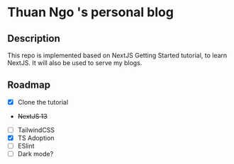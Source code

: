 # Thuan Ngo 's personal blog

## Description

This repo is implemented based on NextJS Getting Started tutorial, to learn NextJS. It will also be used to serve my blogs.

## Roadmap

- [x] Clone the tutorial
- <del> NextJS 13 </del>
- [ ] TailwindCSS
- [x] TS Adoption
- [ ] ESlint
- [ ] Dark mode?
